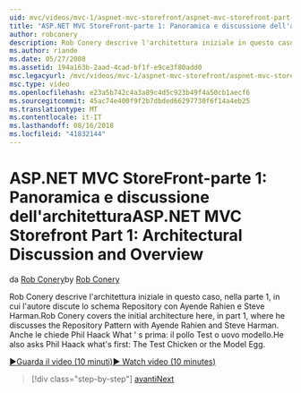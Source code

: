 ```yaml
---
uid: mvc/videos/mvc-1/aspnet-mvc-storefront/aspnet-mvc-storefront-part-1-architectural-discussion-and-overview
title: "ASP.NET MVC StoreFront-parte 1: Panoramica e discussione dell'architettura | Microsoft Docs"
author: robconery
description: Rob Conery descrive l'architettura iniziale in questo caso, nella parte 1, in cui l'autore discute lo schema Repository con Ayende Rahien e Steve Harman. Anche le chiede Phil...
ms.author: riande
ms.date: 05/27/2008
ms.assetid: 194a163b-2aad-4cad-bf1f-e9ce3f80add0
msc.legacyurl: /mvc/videos/mvc-1/aspnet-mvc-storefront/aspnet-mvc-storefront-part-1-architectural-discussion-and-overview
msc.type: video
ms.openlocfilehash: e23a5b742c4a3a89c4d5c923b49f4a50cb1aecf6
ms.sourcegitcommit: 45ac74e400f9f2b7dbded66297730f6f14a4eb25
ms.translationtype: MT
ms.contentlocale: it-IT
ms.lasthandoff: 08/16/2018
ms.locfileid: "41832144"
---
```

<a name="aspnet-mvc-storefront-part-1-architectural-discussion-and-overview"></a><span data-ttu-id="5c13c-104">ASP.NET MVC StoreFront-parte 1: Panoramica e discussione dell'architettura</span><span class="sxs-lookup"><span data-stu-id="5c13c-104">ASP.NET MVC Storefront Part 1: Architectural Discussion and Overview</span></span>
====================
<span data-ttu-id="5c13c-105">da [Rob Conery](https://github.com/robconery)</span><span class="sxs-lookup"><span data-stu-id="5c13c-105">by [Rob Conery](https://github.com/robconery)</span></span>

<span data-ttu-id="5c13c-106">Rob Conery descrive l'architettura iniziale in questo caso, nella parte 1, in cui l'autore discute lo schema Repository con Ayende Rahien e Steve Harman.</span><span class="sxs-lookup"><span data-stu-id="5c13c-106">Rob Conery covers the initial architecture here, in part 1, where he discusses the Repository Pattern with Ayende Rahien and Steve Harman.</span></span> <span data-ttu-id="5c13c-107">Anche le chiede Phil Haack What ' s prima: il pollo Test o uovo modello.</span><span class="sxs-lookup"><span data-stu-id="5c13c-107">He also asks Phil Haack what's first: The Test Chicken or the Model Egg.</span></span>

[<span data-ttu-id="5c13c-108">&#9654;Guarda il video (10 minuti)</span><span class="sxs-lookup"><span data-stu-id="5c13c-108">&#9654; Watch video (10 minutes)</span></span>](https://channel9.msdn.com/Blogs/ASP-NET-Site-Videos/aspnet-mvc-storefront-part-1-architectural-discussion-and-overview)

> [!div class="step-by-step"]
> [<span data-ttu-id="5c13c-109">avanti</span><span class="sxs-lookup"><span data-stu-id="5c13c-109">Next</span></span>](aspnet-mvc-storefront-part-2-the-repository-pattern.md)
